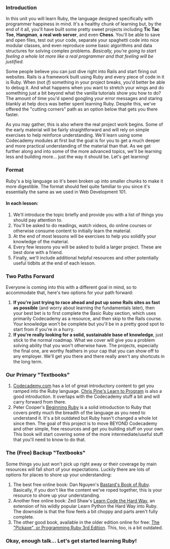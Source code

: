 ### Introduction

In this unit you will learn Ruby, the language designed specifically with programmer happiness in mind.  It's a healthy chunk of learning but, by the end of it all, you'll have built some pretty sweet projects including **Tic Tac Toe**, **Hangman**, **a real web server**, and even **Chess**.  You'll be able to save and open files, test out your code, separate your spaghetti code into nice modular classes, and even reproduce some basic algorithms and data structures for solving complex problems.  *Basically, you're going to start feeling a whole lot more like a real programmer and that feeling will be justified.*

Some people believe you can just dive right into Rails and start firing out websites.  Rails is a framework built using Ruby and every piece of code in it is Ruby.  When (not *if*) something in your project breaks, you'd better be able to debug it.  And what happens when you want to stretch your wings and do something just a bit beyond what the vanilla tutorials show you how to do?  The amount of time you'd spend googling your error messages and staring blankly at help docs was better spent learning Ruby.  Despite this, we've offered the "cutting corners" path as an option below that gets you there faster.

As you may gather, this is also where the real project work begins.  Some of the early material will be fairly straightforward and will rely on simple exercises to help reinforce understanding.  We'll learn using some Codecademy modules at first but the goal is for you to get a much deeper and more practical understanding of the material than that.  As we get further along and into some of the more advanced topics, we'll be learning less and building more... just the way it should be.   Let's get learning!

### Format

Ruby's a big language so it's been broken up into smaller chunks to make it more digestible.  The format should feel quite familiar to you since it's essentially the same as we used in Web Development 101.

#### In each lesson:

1. We'll introduce the topic briefly and provide you with a list of things you should pay attention to.
1. You'll be asked to do readings, watch videos, do online courses or otherwise consume content to initially learn the material.
2. At the end of most lessons will be exercises to help you solidify your knowledge of the material.
3. Every few lessons you will be asked to build a larger project.  These are best done with a friend.
2. Finally, we'll include additional helpful resources and other potentially useful tidbits at the end of each lesson.


### Two Paths Forward

Everyone is coming into this with a different goal in mind, so to accommodate that, here's two options for your path forward:  

1. **If you're just trying to race ahead and put up some Rails sites as fast as possible** (and worry about learning the fundamentals later), then your best bet is to first complete the Basic Ruby section, which uses primarily Codecademy as a resource, and then skip to the Rails course.  Your knowledge won't be complete but you'll be in a pretty good spot to start from if you're in a hurry.
2. **If you're really looking for a solid, sustainable base of knowledge**, just stick to the normal roadmap.  What we cover will give you a problem solving ability that you won't otherwise have.  The projects, especially the final one, are worthy feathers in your cap that you can show off to any employer.  We'll get you there and there really aren't any shortcuts in the long term.

### Our Primary "Textbooks"

1. [Codecademy.com](https://www.codecademy.com/catalog/language/ruby) has a lot of great introductory content to get you ramped into the Ruby language.  [Chris Pine's Learn to Program](http://pine.fm/LearnToProgram/) is also a good introduction. It overlaps with the Codecademy stuff a bit and will carry forward from there.
2. Peter Cooper's [Beginning Ruby](https://www.amazon.co.uk/Beginning-Ruby-Professional-Peter-Cooper/dp/1484212797) is a solid introduction to Ruby that covers pretty much the breadth of the language as you need to understand it. It's a bit outdated but Ruby hasn't changed a whole lot since then.  The goal of this project is to move BEYOND Codecademy and other simple, free resources and get you building stuff on your own.  This book will start covering some of the more intermediate/useful stuff that you'll need to know to do that.

### The (Free) Backup "Textbooks"

Some things you just won't pick up right away or their coverage by main resources will fall short of your expectations.  Luckily there are lots of options for places to shore up your understanding:

1. The best free online book: Dan Nguyen's [Bastard's Book of Ruby](http://ruby.bastardsbook.com/).  Basically, if you don't like the content we've roped together, this is your resource to shore up your understanding.
1. Another free online book: Zed Shaw's [Learn Code the Hard Way](https://learnrubythehardway.org/book/), an extension of his wildly popular Learn Python the Hard Way into Ruby.  The downside is that the flow feels a bit choppy and parts aren't fully complete.
2. The other good book, available in the older edition online for free: [The "Pickaxe", or Programming Ruby 3rd Edition](https://pragprog.com/book/ruby4/programming-ruby-1-9-2-0).  This, too, is a bit outdated.

### Okay, enough talk... Let's get started learning Ruby!
